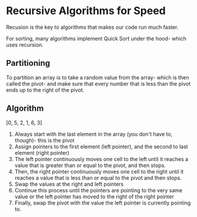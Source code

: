 # Recursive Algorithms for Speed
Recusion is the key to algorithms that makes our code run much faster.

For sorting, many algorithms implement Quick Sort under the hood- which uses recursion.

## Partitioning
To partition an array is to take a random value from the array- which is then called the pivot- and make sure that every number that is less than the pivot ends up to the right of the pivot.

## Algorithm
[0, 5, 2, 1, 6, 3]

1. Always start with the last element in the array (you don't have to, though)- this is the pivot
2. Assign pointers to the first element (left pointer), and the second to last element (right pointer)
3. The left pointer continuously moves one cell to the left until it reaches a value that is greater than or equal to the pivot, and then stops.
4. Then, the right pointer continuously moves one cell to the right until it reaches a value that is less than or equal to the pivot and then stops.
5. Swap the values at the right and left pointers
6. Continue this process until the pointers are pointing to the very same value or the left pointer has moved to the right of the right pointer
7. Finally, swap the pivot with the value the left pointer is currently pointing to.
